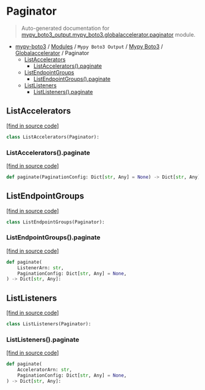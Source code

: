 # Paginator

> Auto-generated documentation for [mypy_boto3_output.mypy_boto3.globalaccelerator.paginator](https://github.com/vemel/mypy_boto3/blob/master/mypy_boto3_output/mypy_boto3/globalaccelerator/paginator.py) module.

- [mypy-boto3](../../../README.md#mypy_boto3) / [Modules](../../../MODULES.md#mypy-boto3-modules) / `Mypy Boto3 Output` / [Mypy Boto3](../index.md#mypy-boto3) / [Globalaccelerator](index.md#globalaccelerator) / Paginator
    - [ListAccelerators](#listaccelerators)
        - [ListAccelerators().paginate](#listacceleratorspaginate)
    - [ListEndpointGroups](#listendpointgroups)
        - [ListEndpointGroups().paginate](#listendpointgroupspaginate)
    - [ListListeners](#listlisteners)
        - [ListListeners().paginate](#listlistenerspaginate)

## ListAccelerators

[[find in source code]](https://github.com/vemel/mypy_boto3/blob/master/mypy_boto3_output/mypy_boto3/globalaccelerator/paginator.py#L9)

```python
class ListAccelerators(Paginator):
```

### ListAccelerators().paginate

[[find in source code]](https://github.com/vemel/mypy_boto3/blob/master/mypy_boto3_output/mypy_boto3/globalaccelerator/paginator.py#L12)

```python
def paginate(PaginationConfig: Dict[str, Any] = None) -> Dict[str, Any]:
```

## ListEndpointGroups

[[find in source code]](https://github.com/vemel/mypy_boto3/blob/master/mypy_boto3_output/mypy_boto3/globalaccelerator/paginator.py#L16)

```python
class ListEndpointGroups(Paginator):
```

### ListEndpointGroups().paginate

[[find in source code]](https://github.com/vemel/mypy_boto3/blob/master/mypy_boto3_output/mypy_boto3/globalaccelerator/paginator.py#L19)

```python
def paginate(
    ListenerArn: str,
    PaginationConfig: Dict[str, Any] = None,
) -> Dict[str, Any]:
```

## ListListeners

[[find in source code]](https://github.com/vemel/mypy_boto3/blob/master/mypy_boto3_output/mypy_boto3/globalaccelerator/paginator.py#L25)

```python
class ListListeners(Paginator):
```

### ListListeners().paginate

[[find in source code]](https://github.com/vemel/mypy_boto3/blob/master/mypy_boto3_output/mypy_boto3/globalaccelerator/paginator.py#L28)

```python
def paginate(
    AcceleratorArn: str,
    PaginationConfig: Dict[str, Any] = None,
) -> Dict[str, Any]:
```
